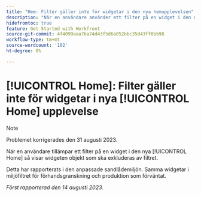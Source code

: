 ```yaml
---
title: "Hem: Filter gäller inte för widgetar i den nya hemupplevelsen"
description: "När en användare använder ett filter på en widget i den nya hemupplevelsen visar widgeten objekt som ska uteslutas av filtret."
hidefromtoc: true
feature: Get Started with Workfront
source-git-commit: 4f4099aaa7ba74d43f5d6a052bbc35d43ff0bb98
workflow-type: tm+mt
source-wordcount: '102'
ht-degree: 0%

---
```



# [!UICONTROL Home]: Filter gäller inte för widgetar i nya [!UICONTROL Home] upplevelse

>[!NOTE]
>
>Problemet korrigerades den 31 augusti 2023.

När en användare tillämpar ett filter på en widget i den nya [!UICONTROL Home] så visar widgeten objekt som ska exkluderas av filtret.

Detta har rapporterats i den anpassade sandlådemiljön. Samma widgetar i miljöfiltret för förhandsgranskning och produktion som förväntat.

_Först rapporterad den 14 augusti 2023._

